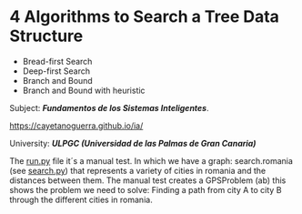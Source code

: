 4 Algorithms to Search a Tree Data Structure
============================================

- Bread-first Search
- Deep-first Search
- Branch and Bound
- Branch and Bound with heuristic


Subject: ***Fundamentos de los Sistemas Inteligentes***.

<https://cayetanoguerra.github.io/ia/>

University: ***ULPGC (Universidad de las Palmas de Gran Canaria)***


The [run.py]() file it´s a manual test. In which we have a graph: search.romania (see [search.py]())
that represents a variety of cities in romania and the distances between them.
The manual test creates a GPSProblem (ab) this shows the problem we need to solve:
Finding a path from city A to city B through the different cities in romania.



